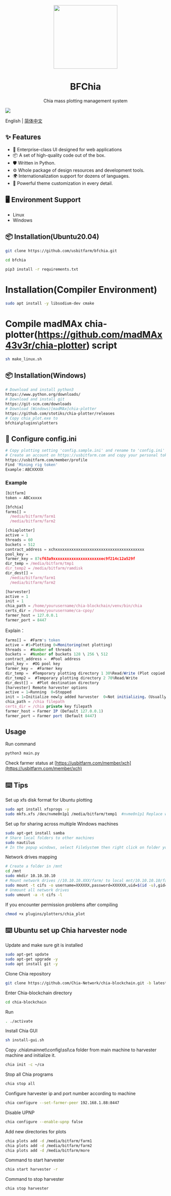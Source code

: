

<p align="center">
  <a href="https://usbitfarm.com/">
    <img width="200" src="https://usbitfarm.com/app/images/logos.png">
  </a>
</p>

<h1 align="center">BFChia</h1>

<div align="center">

Chia mass plotting management system

</div>

![](https://usbitfarm.com/images/bfchia.png)

English | [简体中文](./README-zh_CN.md)

## ✨ Features

- 🌈 Enterprise-class UI designed for web applications
- 📦 A set of high-quality code out of the box.
- 🛡 Written in Python.
- ⚙️ Whole package of design resources and development tools.
- 🌍 Internationalization support for dozens of languages.
- 🎨 Powerful theme customization in every detail.

## 🖥 Environment Support

- Linux
- Windows


## 📦 Installation(Ubuntu20.04)

```bash
git clone https://github.com/usbitfarm/bfchia.git
```
```bash
cd bfchia
```
```bash
pip3 install -r requirements.txt
```
# Installation(Compiler Environment)
```bash
sudo apt install -y libsodium-dev cmake
```
# Compile madMAx chia-plotter(https://github.com/madMAx43v3r/chia-plotter) script
```bash
sh make_linux.sh
```
## 📦 Installation(Windows)
```bash
# Download and install python3
https://www.python.org/downloads/
# Download and install git
https://git-scm.com/downloads
# Download (Windows)[madMAx]chia-plotter
https://github.com/stotiks/chia-plotter/releases
# Copy chia_plot.exe to 
bfchia\plugins\plotters
```


## 🔨 Configure config.ini
```bash
# Copy plotting setting 'config.sample.ini' and rename to 'config.ini'
# Create an account on https://usbitfarm.com and copy your personal token
https://usbitfarm.com/member/profile
Find 'Mining rig token'
Example：ABCXXXXX
```
### Example
```jsx
[bitfarm]
token = ABCxxxxx

[bfchia]
farms[] =
  /media/bitfarm/farm1
  /media/bitfarm/farm2

[chiaplotter]
active = 1
threads = 60
buckets = 512
contract_address = xchxxxxxxxxxxxxxxxxxxxxxxxxxxxxxxxxxxxxxxx
pool_key = 
farmer_key = 87cf63a9xxxxxxxxxxxxxxxxxxxxxec9f214c12a529f
dir_temp = /media/bitfarm/tmp1
dir_temp2 = /media/bitfarm/ramdisk
dir_dest[] =
  /media/bitfarm/farm1
  /media/bitfarm/farm2

[harvester]
active = 1
init = 1
chia_path = /home/yourusername/chia-blockchain/venv/bin/chia
certs_dir = /home/yourusername/ca-cpoy/
farmer_host = 127.0.0.1
farmer_port = 8447

```

Explain：

```jsx
farms[] =  #Farm's token
active = #1=Plotting 0=Monitoring(not plotting)
threads =  #Number of threads
buckets =  #Number of buckets 128 \ 256 \ 512
contract_address =  #Pool address
pool_key =  #OG pool key
farmer_key =  #Farmer key
dir_temp =  #Temporary plotting directory 1 30%Read/Write (Plot copied to destination from here)
dir_temp2 =  #Temporary plotting directory 2 70%Read/Write
dir_dest[] =  #Plot destination directory
[harvester] Remote harvester options
active = 1=Running  0=Stopped
init = 1=Initialize newly added harvester  0=Not initializing，(Usually require only once hostmachine verification)
chia_path = /chia filepath
certs_dir = /chia private key filepath
farmer_host = Farmer IP (Default 127.0.0.1)
farmer_port = Farmer port (Default 8447)
```

## Usage

Run command
```bash
python3 main.py
```
Check farmer status at [https://usbitfarm.com/member/xch](https://usbitfarm.com/member/xch) 

## ⌨️ Tips

Set up xfs disk format for Ubuntu plotting
```bash
sudo apt install xfsprogs -y
sudo mkfs.xfs /dev/nvme0n1p1 /media/bitfarm/temp1  #nvme0n1p1 Replace with plotter filepath
```
Set up for sharing across multiple Windows machines
```bash
sudo apt-get install samba
# Share local folders to other machines
sudo nautilus
# In the popup windows, select FileSystem then right click on folder you want to share and select local network sharing
```
Network drives mapping
```bash
# Create a folder in /mnt
cd /mnt
sudo mkdir 10.10.10.10
# Mount network drives //10.10.10.XXX/farm/ to local mnt/10.10.10.10/farm/
sudo mount -t cifs -o username=XXXXXX,password=XXXXXX,uid=$(id -u),gid=$(id -g) //10.10.10.XXX/farm/  mnt/10.10.10.10/farm/
# Unmount all network drives
sudo umount -a -t cifs -l 
```
If you encounter permission problems after compiling
```bash
chmod +x plugins/plotters/chia_plot
```
## ⌨️ **Ubuntu set up Chia harvester node**
Update and make sure git is installed
```bash
sudo apt-get update
sudo apt-get upgrade -y
sudo apt install git -y
```
Clone Chia repository
```bash
git clone https://github.com/Chia-Network/chia-blockchain.git -b latest --recurse-submodules
```
Enter Chia-blockchain directory
```bash
cd chia-blockchain
```
Run
```bash
. ./activate
```
Install Chia GUI
```bash
sh install-gui.sh
```
Copy \.chia\mainnet\config\ssl\ca folder from main machine to harvester machine and initialize it.
```bash
chia init -c ~/ca
```
Stop all Chia programs
```bash
chia stop all
```
Configure harvester ip and port number according to machine
```bash
chia configure --set-farmer-peer 192.168.1.88:8447
```
Disable UPNP
```bash
chia configure --enable-upnp false
```
Add new directories for plots
```bash
chia plots add -d /media/bitfarm/farm1
chia plots add -d /media/bitfarm/farm2
chia plots add -d /media/bitfarm/more
```
Command to start harvester
```bash
chia start harvester -r
```
Command to stop harvester
```bash
chia stop harvester
```
